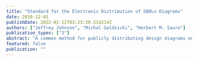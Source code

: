 ```yaml
---
title: "Standard for the Electronic Distribution of SBOLv Diagrams"
date: 2010-12-01
publishDate: 2022-01-12T03:23:30.514214Z
authors: ["Jeffrey Johnson", "Michal Galdzicki", "Herbert M. Sauro"]
publication_types: ["2"]
abstract: "A common method for publicly distributing design diagrams on the Web would enhance understanding of the mechanisms and intended function of synthetic DNA constructs. We aim to improve the usefulness of the depicted design to readers by establishing a systematic scheme for linking diagrams of synthetic biological mechanisms to reference information on the Registry of Standard Biological Parts [1]. Through the  use of standard diagrams based on SBOL-visual (BBF RFC 16) symbols, we hope to facilitate communication about synthetic DNA constructs between research groups. This standard applies the use of the established SBOLv symbols on the Web to clearly represent synthetic constructs. Linking these diagrams using http URLs to reference information at the Registry provides a method to retrieve contextual reference information about components of DNA constructs. Use of standardized diagrams in engineering promotes fast and accurate communication between researchers, which in turn promotes effective re-use of biological parts."
featured: false
publication: ""
---
```


